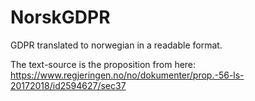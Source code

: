 # NorskGDPR
GDPR translated to norwegian in a readable format. 

The text-source is the proposition from here:
https://www.regjeringen.no/no/dokumenter/prop.-56-ls-20172018/id2594627/sec37
